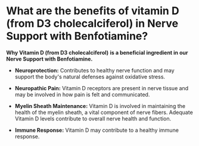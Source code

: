 # What are the benefits of vitamin D (from D3 cholecalciferol) in Nerve Support with Benfotiamine?

**Why Vitamin D (from D3 cholecalciferol)** **is a beneficial ingredient in our Nerve Support with Benfotiamine.**

- **Neuroprotection:** Contributes to healthy nerve function and may support the body's natural defenses against oxidative stress.  

- **Neuropathic Pain:** Vitamin D receptors are present in nerve tissue and may be involved in how pain is felt and communicated. 

- **Myelin Sheath Maintenance:** Vitamin D is involved in maintaining the health of the myelin sheath, a vital component of nerve fibers. Adequate Vitamin D levels contribute to overall nerve health and function. 

- **Immune Response:** Vitamin D may contribute to a healthy immune response.